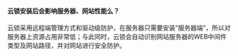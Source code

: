 #### 云锁安装后会影响服务器、网站性能么？

云锁采用远程端管理方式和驱动级防护，在服务器只需要安装“服务器端”，所以对服务器上资源占用非常低；与此同时，云锁会自动识别网站服务器的WEB中间件类型及网站路径，并对网站进行安全防护。